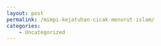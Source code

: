 ```yaml
---
layout: post
permalink: /mimpi-kejatuhan-cicak-menurut-islam/
categories:
    - Uncategorized
---
```



